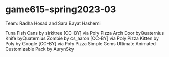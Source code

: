 # game615-spring2023-03

Team: Radha Hosad and Sara Bayat Hashemi
 
Tuna Fish Cans by sirkitree [CC-BY] via Poly Pizza
Arch Door byQuaternius
Knife byQuaternius
Zombie by cs_aaron [CC-BY] via Poly Pizza
Kitten by Poly by Google [CC-BY] via Poly Pizza
Simple Gems Ultimate Animated Customizable Pack by AurynSky
